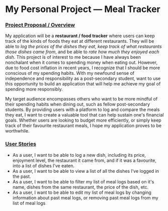 # My Personal Project — Meal Tracker

### <u>Project Proposal / Overview</u>

My application will be a **restaurant / food tracker** where users can keep track of the kinds of foods they eat at
different restaurants. They will be able to *log the prices of the dishes they eat*, *keep track of what restaurants
those dishes came from*, and be able to *rate how much they enjoyed each dish*. This project is of interest to me
because I have always been nonchalant when it comes to spending money when eating out. However, due to food cost
inflation in recent years, I recognize that I should be more conscious of my spending habits. With my newfound sense of
independence and responsibility as a post-secondary student, want to use this opportunity to build an application that
will help me achieve my goal of spending more responsibly.

My target audience encompasses others who want to be more mindful of their spending habits when dining out, such as
fellow post-secondary students. By providing users with a platform to log and compare the meals they eat, I want to
create a valuable tool that can help sustain one's financial goals. Whether users are looking to budget more
efficiently, or simply keep track of their favourite restaurant meals, I hope my application proves to be worthwhile.

### <u>User Stories</u>
- As a user, I want to be able to log a new dish, including its price, enjoyment level, the restaurant it came from,
  and if it was a favourite, into a list of dishes I’ve eaten.
- As a user, I want to be able to view a list of all the dishes I’ve logged in the past.
- As a user, I want to be able to filter my list of meal logs based on it's name, dishes from the same
  restaurant, the price of the dish, etc.
- As a user, I want to be able to edit my list of meal logs by changing information about past meal logs, or removing
  past meal logs from my list of meal logs